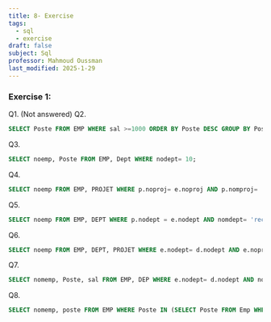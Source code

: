 ```yaml
---
title: 8- Exercise
tags:
  - sql
  - exercise
draft: false
subject: Sql
professor: Mahmoud Oussman
last_modified: 2025-1-29
---
```

### Exercise 1:
Q1. (Not answered)
Q2. 
```SQL
SELECT Poste FROM EMP WHERE sal >=1000 ORDER BY Poste DESC GROUP BY Poste;
```
Q3.
```SQL
SELECT noemp, Poste FROM EMP, Dept WHERE nodept= 10;
```
Q4. 
```SQL
SELECT noemp FROM EMP, PROJET WHERE p.noproj= e.noproj AND p.nomproj= 'Alpha'
```
Q5.
```SQL
SELECT noemp FROM EMP, DEPT WHERE p.nodept = e.nodept AND nomdept= 'recherche';
```
Q6.
```SQL
SELECT noemp FROM EMP, DEPT, PROJET WHERE e.nodept= d.nodept AND e.noproj= p.noproj AND nomdept= 'fabrication' AND projet= 'alpha';
```
Q7.
```SQL
SELECT nomemp, Poste, sal FROM EMP, DEP WHERE e.nodept= d.nodept AND nomdept= 'Ventes';
```
Q8.
```SQL
SELECT nomemp, poste FROM EMP WHERE Poste IN (SELECT Poste FROM Emp WHERE nomemp='Biraud');
```